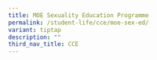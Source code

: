 ```yaml
---
title: MOE Sexuality Education Programme
permalink: /student-life/cce/moe-sex-ed/
variant: tiptap
description: ""
third_nav_title: CCE
---
```

<p></p>